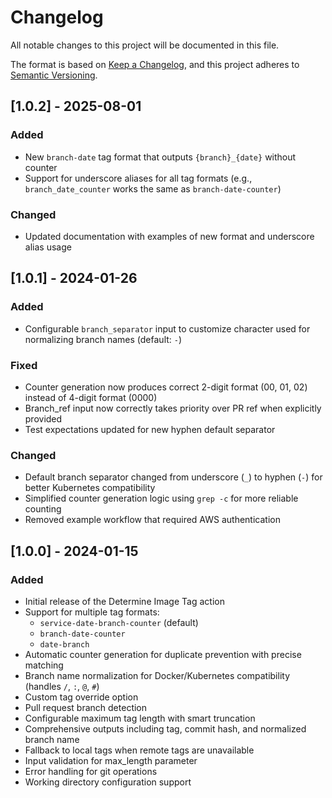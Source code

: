 # Changelog

All notable changes to this project will be documented in this file.

The format is based on [Keep a Changelog](https://keepachangelog.com/en/1.0.0/),
and this project adheres to [Semantic Versioning](https://semver.org/spec/v2.0.0.html).

## [1.0.2] - 2025-08-01

### Added
- New `branch-date` tag format that outputs `{branch}_{date}` without counter
- Support for underscore aliases for all tag formats (e.g., `branch_date_counter` works the same as `branch-date-counter`)

### Changed
- Updated documentation with examples of new format and underscore alias usage

## [1.0.1] - 2024-01-26

### Added
- Configurable `branch_separator` input to customize character used for normalizing branch names (default: `-`)

### Fixed
- Counter generation now produces correct 2-digit format (00, 01, 02) instead of 4-digit format (0000)
- Branch_ref input now correctly takes priority over PR ref when explicitly provided
- Test expectations updated for new hyphen default separator

### Changed
- Default branch separator changed from underscore (`_`) to hyphen (`-`) for better Kubernetes compatibility
- Simplified counter generation logic using `grep -c` for more reliable counting
- Removed example workflow that required AWS authentication

## [1.0.0] - 2024-01-15

### Added
- Initial release of the Determine Image Tag action
- Support for multiple tag formats:
  - `service-date-branch-counter` (default)
  - `branch-date-counter`
  - `date-branch`
- Automatic counter generation for duplicate prevention with precise matching
- Branch name normalization for Docker/Kubernetes compatibility (handles `/`, `:`, `@`, `#`)
- Custom tag override option
- Pull request branch detection
- Configurable maximum tag length with smart truncation
- Comprehensive outputs including tag, commit hash, and normalized branch name
- Fallback to local tags when remote tags are unavailable
- Input validation for max_length parameter
- Error handling for git operations
- Working directory configuration support